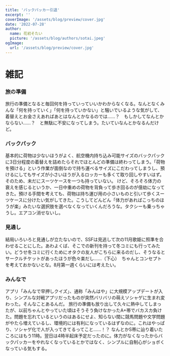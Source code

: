 ```yaml
---
title: 'バックパッカー引退'
excerpt: ''
coverImage: '/assets/blog/preview/cover.jpg'
date: '2022-07-28'
author:
  name: 花初そたい
  picture: '/assets/blog/authors/sotai.jpeg'
ogImage:
  url: '/assets/blog/preview/cover.jpg'
---
```

# 雑記
### 旅の準備
旅行の準備となると毎回何を持っていっていいかわからなくなる。なんとなくみんな「何を持っていく」「何を持っていかない」と騒いでいるような気がして、着替えとお金さえあればあとはなんとかなるのでは……？　もしかしてなんとかならない……？　と無駄に不安になってしまう。たいていなんとかなるんだけど。

### バックパック
基本的に荷物は少ないほうがよく、航空機内持ち込み可能サイズのバックパックに3日分程度の着替えを詰めたらそれでほとんどの準備は終わってしまう。「荷物を預ける」という作業が面倒なので持ち運べるサイズにこだわってしまうし、預けるにしてもサイズが小さいほうが入るロッカーも多くて取り回しやすいはず。そのため、未だにスーツケースを一つも持っていない。
けど、そろそろ体力の衰えを感じるというか、一日中重めの荷物を背負って歩き回るのが億劫になってきた。預ける手間を考えても、荷物は持ち運び用の小さいものと引いて歩くスーツケースに分けたい気がしてきた。こうしてどんどん「体力があればこっちのほうが楽」みたいな選択肢を選べなくなっていくんだろうな。タクシーも乗っちゃうし。エアコン消せないし。

### 見通し
結局いろいろと見通しが立たないので、SSFは見逃して次の11月歌姫に照準を合わせることにした。あわよくば、そこでの新刊を持って冬コミにも行ってみたい。どうせ冬コミに行くためにオタクの友人がこちらに来るのだし、そうなるとサークルチケットがあったほうが色々楽だし……（下心）　ちゃんとコンセプトを考えておかないとな。8月第一週くらいには考えたい。

### みんなで
アプリ「みんなで早押しクイズ」、通称「みんはや」に大規模アップデートが入り、シンプルな対戦アプリだったものが突然バリバリの萌えソシャゲに生まれ変わった。そんなことあるんだ。
旅行の準備も放り出して久々に熱中してしまったが、以前ちゃんとやっていた頃はそうそう負けなかったA+帯でバカスカ負けた。問題を忘れているというのはあるにせよ、知らない間に競馬問題や文学問題がやたら増えているし、環境的には有利になっているはずなのに。これはやっぱり、ソシャゲ化で人が入ってきてるってこと……！？
なんとかS帯に辿り着いたころにはもう11時。翌日は4時半起床予定だったのに。体力がなくなったからバックパッカーをやれなくなっているとかではなく、シンプルに自制心がショボくなっている気もする。